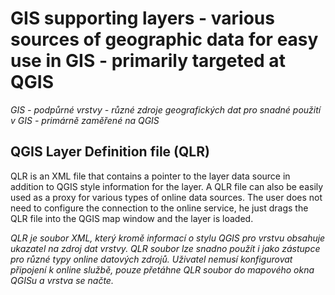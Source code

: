 # GIS supporting layers - various sources of geographic data for easy use in GIS - primarily targeted at QGIS 

*GIS - podpůrné vrstvy - různé zdroje geografických dat pro snadné použití v GIS - primárně zaměřené na QGIS*

## QGIS Layer Definition file (QLR)

QLR is an XML file that contains a pointer to the layer data source in addition to QGIS style information for the layer. A QLR file can also be easily used as a proxy for various types of online data sources. The user does not need to configure the connection to the online service, he just drags the QLR file into the QGIS map window and the layer is loaded.
  
*QLR je soubor XML, který kromě informací o stylu QGIS pro vrstvu obsahuje ukazatel na zdroj dat vrstvy. QLR soubor lze snadno použít i jako zástupce pro různé typy online datových zdrojů. Uživatel nemusí konfigurovat připojení k online službě, pouze přetáhne QLR soubor do mapového okna QGISu a vrstva se načte.*
